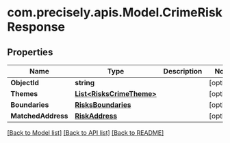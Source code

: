 
# com.precisely.apis.Model.CrimeRiskResponse

## Properties

Name | Type | Description | Notes
------------ | ------------- | ------------- | -------------
**ObjectId** | **string** |  | [optional] 
**Themes** | [**List&lt;RisksCrimeTheme&gt;**](RisksCrimeTheme.md) |  | [optional] 
**Boundaries** | [**RisksBoundaries**](RisksBoundaries.md) |  | [optional] 
**MatchedAddress** | [**RiskAddress**](RiskAddress.md) |  | [optional] 

[[Back to Model list]](../README.md#documentation-for-models)
[[Back to API list]](../README.md#documentation-for-api-endpoints)
[[Back to README]](../README.md)

